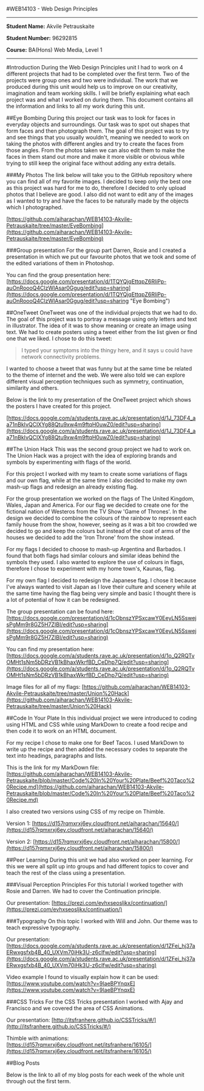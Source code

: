 #WEB14103 - Web Design Principles

----------

**Student Name:** Akvile Petrauskaite

**Student Number:** 96292815

**Course:** BA(Hons) Web Media, Level 1

----------

#Introduction
During the Web Design Principles unit I had to work on 4 different projects that had to be completed over the first term. Two of the projects were group ones and two were individual. The work that we produced during this unit would help us to improve on our creativity, imagination and team working skills. I will be briefly explaining what each project was and what I worked on during them. This document contains all the information and links to all my work during this unit.

##Eye Bombing
During this project our task was to look for faces in everyday objects and surroundings. Our task was to spot out shapes that form faces and then photograph them. The goal of this project was to try and see things that you usually wouldn't, meaning we needed to work on taking the photos with different angles and try to create the faces from those angles. From the photos taken we can also edit them to make the faces in them stand out more and make it more visible or obvious while trying to still keep the original face without adding any extra details.

###My Photos
The link below will take you to the GitHub repository where you can find all of my favorite images. I decided to keep only the best one as this project was hard for me to do, therefore I decided to only upload photos that I believe are good. I also did not want to edit any of the images as I wanted to try and have the faces to be naturally made by the objects which I photographed.

[https://github.com/aiharachan/WEB14103-Akvile-Petrauskaite/tree/master/EyeBombing](https://github.com/aiharachan/WEB14103-Akvile-Petrauskaite/tree/master/EyeBombing)

###Group presentation
For the group part Darren, Rosie and I created a presentation in which we put our favourite photos that we took and some of the edited variations of them in Photoshop.

You can find the group presentation here: [https://docs.google.com/presentation/d/1TQYQjqEttqpZ6RliPp-auOnRoooQ4ClzWIAsar0Ggug/edit?usp=sharing](https://docs.google.com/presentation/d/1TQYQjqEttqpZ6RliPp-auOnRoooQ4ClzWIAsar0Ggug/edit?usp=sharing "Eye Bombing")


##OneTweet
OneTweet was one of the individual projects that we had to do. The goal of this project was to portray a message using only letters and text in illustrator. The idea of it was to show meaning or create an image using text. We had to create posters using a tweet either from the list given or find one that we liked. I chose to do this tweet:

> I typed your symptoms into the thingy here, and it says u could have network connectivity problems.

I wanted to choose a tweet that was funny but at the same time be related to the theme of internet and the web. We were also told we can explore different visual perception techniques such as symmetry, continuation, similarity and others.

Below is the link to my presentation of the OneTweet project which shows the posters I have created for this project.

[https://docs.google.com/a/students.rave.ac.uk/presentation/d/1J_73DF4_aa71nBkIvQCIXYg88Qtu9xw4m9ftqH0uwZ0/edit?usp=sharing](https://docs.google.com/a/students.rave.ac.uk/presentation/d/1J_73DF4_aa71nBkIvQCIXYg88Qtu9xw4m9ftqH0uwZ0/edit?usp=sharing)


##The Union Hack
This was the second group project we had to work on. The Union Hack was a project with the idea of exploring brands and symbols by experimenting with flags of the world.

For this project I worked with my team to create some variations of flags and our own flag, while at the same time I also decided to make my own mash-up flags and redesign an already existing flag.

For the group presentation we worked on the flags of The United Kingdom, Wales, Japan and America. For our flag we decided to create one for the fictional nation of Westeros from the TV Show 'Game of Thrones'. In the design we decided to combine the colours of the rainbow to represent each family house from the show, however, seeing as it was a bit too crowded we decided to go and keep the colours but instead of the coat of arms of the houses we decided to add the 'Iron Throne' from the show instead.

For my flags I decided to choose to mash-up Argentina and Barbados. I found that both flags had similar colours and similar ideas behind the symbols they used. I also wanted to explore the use of colours in flags, therefore I chose to experiment with my home town's, Kaunas, flag.

For my own flag I decided to redesign the Japanese flag. I chose it because I've always wanted to visit Japan as I love their culture and scenery while at the same time having the flag being very simple and basic I thought there is a lot of potential of how it can be redesigned.

The group presentation can be found here: [https://docs.google.com/presentation/d/1cObnszYPSxcawY0EeyLN5SswejsPgMm9r8GZ5H7ZIBI/edit?usp=sharing](https://docs.google.com/presentation/d/1cObnszYPSxcawY0EeyLN5SswejsPgMm9r8GZ5H7ZIBI/edit?usp=sharing)

You can find my presentation here: [https://docs.google.com/a/students.rave.ac.uk/presentation/d/1o_Q2RQTvOMHt1sNm5bDRzVB1kBhaxWkrfBD_CeDhp7Q/edit?usp=sharing](https://docs.google.com/a/students.rave.ac.uk/presentation/d/1o_Q2RQTvOMHt1sNm5bDRzVB1kBhaxWkrfBD_CeDhp7Q/edit?usp=sharing)

Image files for all of my flags: [https://github.com/aiharachan/WEB14103-Akvile-Petrauskaite/tree/master/Union%20Hack](https://github.com/aiharachan/WEB14103-Akvile-Petrauskaite/tree/master/Union%20Hack)

##Code In Your Plate
In this individual project we were introduced to coding using HTML and CSS while using MarkDown to create a food recipe and then code it to work on an HTML document. 

For my recipe I chose to make one for Beef Tacos. I used MarkDown to write up the recipe and then added the necessary codes to separate the text into headings, paragraphs and lists.

This is the link for my MarkDown file: [https://github.com/aiharachan/WEB14103-Akvile-Petrauskaite/blob/master/Code%20In%20Your%20Plate/Beef%20Taco%20Recipe.md](https://github.com/aiharachan/WEB14103-Akvile-Petrauskaite/blob/master/Code%20In%20Your%20Plate/Beef%20Taco%20Recipe.md)

I also created two versions using CSS of my recipe on Thimble.

Version 1: [https://d157rqmxrxj6ey.cloudfront.net/aiharachan/15640/](https://d157rqmxrxj6ey.cloudfront.net/aiharachan/15640/)

Version 2: [https://d157rqmxrxj6ey.cloudfront.net/aiharachan/15800/](https://d157rqmxrxj6ey.cloudfront.net/aiharachan/15800/)


##Peer Learning
During this unit we had also worked on peer learning. For this we were all split up into groups and had different topics to cover and teach the rest of the class using a presentation.

###Visual Perception Principles
For this tutorial I worked together with Rosie and Darren. We had to cover the Continuation principle.

Our presentation: [https://prezi.com/evhxseosljkx/continuation/](https://prezi.com/evhxseosljkx/continuation/)

###Typography
On this topic I worked with Will and John. Our theme was to teach expressive typography.

Our presentation: [https://docs.google.com/a/students.rave.ac.uk/presentation/d/1ZFei_hj37aERwxgsfxb4B_40_UXVm70iHk3U-z6cIfw/edit?usp=sharing](https://docs.google.com/a/students.rave.ac.uk/presentation/d/1ZFei_hj37aERwxgsfxb4B_40_UXVm70iHk3U-z6cIfw/edit?usp=sharing)

Video example I found to visually explain how it can be used: [https://www.youtube.com/watch?v=9IaeBPYnqxE](https://www.youtube.com/watch?v=9IaeBPYnqxE)

###CSS Tricks
For the CSS Tricks presentation I worked with Ajay and Francisco and we covered the area of CSS Animations.

Our presentation: [http://itsfranhere.github.io/CSSTricks/#/](http://itsfranhere.github.io/CSSTricks/#/)

Thimble with animations: [https://d157rqmxrxj6ey.cloudfront.net/itsfranhere/16105/](https://d157rqmxrxj6ey.cloudfront.net/itsfranhere/16105/)

##Blog Posts

Below is the link to all of my blog posts for each week of the whole unit through out the first term.
